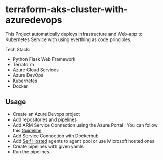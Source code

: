 # terraform-aks-cluster-with-azuredevops


This Project automatically deploys infrastructure and Web-app to Kubernetes Service with using everthing as code principles.

Tech Stack:
* Python Flask Web Framework
* Terraform
* Azure Cloud Services
* Azure DevOps
* Kubernetes
* Docker

## Usage

 - Create an Azure Devops project 
 - Add repositories and pipelines
 - Add ARM Service Connection using the Azure Portal . You can follow this [Guideline](https://registry.terraform.io/providers/hashicorp/azurerm/latest/docs/guides/service_principal_client_secret)
 - Add Service Connection with Dockerhub
 - Add [Self Hosted](https://docs.microsoft.com/en-us/azure/devops/pipelines/agents/v2-linux?view=azure-devops)  agents to agent pool or use Microsoft hosted ones
 - Create pipelines with given yamls
 - Run the pipelines.
